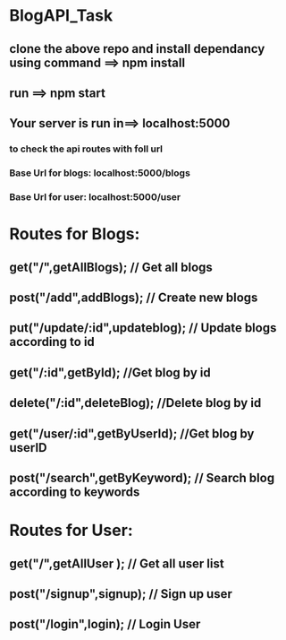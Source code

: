 # BlogAPI_Task
## clone the above repo and install dependancy using command ==> npm install
## run ==> npm start
## Your server is run in==> localhost:5000
 
### to check the api routes with foll url
### Base Url for blogs: localhost:5000/blogs
### Base Url for user: localhost:5000/user

# Routes for Blogs:

## get("/",getAllBlogs); // Get all blogs
## post("/add",addBlogs); // Create new blogs
## put("/update/:id",updateblog); // Update blogs according to id
## get("/:id",getById); //Get blog by id 
## delete("/:id",deleteBlog); //Delete blog by id
## get("/user/:id",getByUserId); //Get blog by userID
## post("/search",getByKeyword); // Search blog according to keywords
  
# Routes for User:  
## get("/",getAllUser ); // Get all user list 
## post("/signup",signup); // Sign up user
## post("/login",login); // Login User
